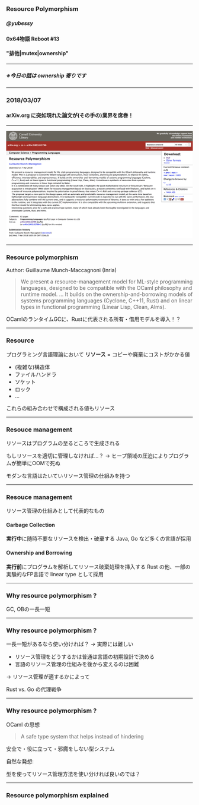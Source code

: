 <!-- $theme: gaia -->

### Resource Polymorphism

##### @yubessy

#### 0x64物語 Reboot #13

#### "排他|mutex|ownership"

---

##### ※今日の話は ownership 寄りです

---

### 2018/03/07

#### arXiv.org に突如現れた論文が(その手の)業界を席巻！

---

![](rp.png)

---

### Resource polymorphism

Author: Guillaume Munch-Maccagnoni (Inria)

> We present a resource-management model for ML-style programming languages, designed to be compatible with the OCaml philosophy and runtime model. ... It builds on the ownership-and-borrowing models of systems programming languages (Cyclone, C++11, Rust) and on linear types in functional programming (Linear Lisp, Clean, Alms).

OCamlのランタイムGCに、Rustに代表される所有・借用モデルを導入！？

---

### Resource

プログラミング言語理論において
**リソース** = コピーや廃棄にコストがかかる値

* (複雑な)構造体
* ファイルハンドラ
* ソケット
* ロック
* ...

これらの組み合わせで構成される値もリソース

---

### Resouce management

リソースはプログラムの至るところで生成される

もしリソースを適切に管理しなければ...？
→ ヒープ領域の圧迫によりプログラムが簡単にOOMで死ぬ

モダンな言語はたいていリソース管理の仕組みを持つ

---

### Resouce management

リソース管理の仕組みとして代表的なもの

#### Garbage Collection

**実行中**に随時不要なリソースを検出・破棄する
Java, Go など多くの言語が採用

#### Ownership and Borrowing

**実行前**にプログラムを解析してリソース破棄処理を挿入する
Rust の他、一部の実験的なFP言語で linear type として採用

---

### Why resource polymorphism ?

GC, OBの一長一短

---

### Why resource polymorphism ?

一長一短があるなら使い分ければ？
→ 実際には難しい

* リソース管理をどうするかは普通は言語の初期設計で決める
* 言語のリソース管理の仕組みを後から変えるのは困難

→ リソース管理が適するかによって

Rust vs. Go の代理戦争

---

### Why resource polymorphism ?

OCaml の思想

> A safe type system that helps instead of hindering

安全で・役に立って・邪魔をしない型システム

自然な発想:

型を使ってリソース管理方法を使い分ければ良いのでは？

---

### Resource polymorphism explained


